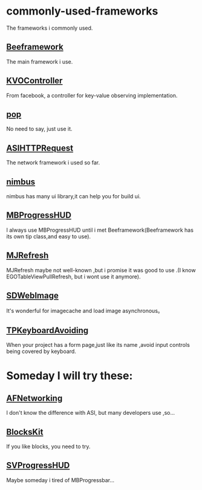 # commonly-used-frameworks

The frameworks i commonly used.


## [Beeframework](https://github.com/gavinkwoe/BeeFramework)
The main framework i use.

## [KVOController](https://github.com/facebook/KVOController)
From facebook, a controller for key-value observing implementation.

## [pop](https://github.com/facebook/pop)
No need to say, just use it.

## [ASIHTTPRequest](https://github.com/pokeb/asi-http-request)
The network framework i used so far.

## [nimbus](https://github.com/jverkoey/nimbus)
nimbus has many ui library,it can help you for build ui.

## [MBProgressHUD](https://github.com/jdg/MBProgressHUD)
I always use MBProgressHUD until i met Beeframework(Beeframework has its own tip class,and easy to use).

## [MJRefresh](https://github.com/151283250/MJRefresh)
MJRefresh maybe not well-known ,but i promise it was good to use .(I know EGOTableViewPullRefresh, but i wont use it anymore).

## [SDWebImage](https://github.com/rs/SDWebImage)
It's wonderful for imagecache and load image asynchronous。

## [TPKeyboardAvoiding](https://github.com/michaeltyson/TPKeyboardAvoiding)
When your project has a form page,just like its name ,avoid input controls being covered by keyboard.

# Someday I will try these:

## [AFNetworking](https://github.com/AFNetworking/AFNetworking)
I don't know the difference with ASI, but many developers use ,so...

## [BlocksKit](https://github.com/pandamonia/BlocksKit)
If you like blocks, you need to try.

## [SVProgressHUD](https://github.com/samvermette/SVProgressHUD)
Maybe someday i tired of MBProgressbar...
